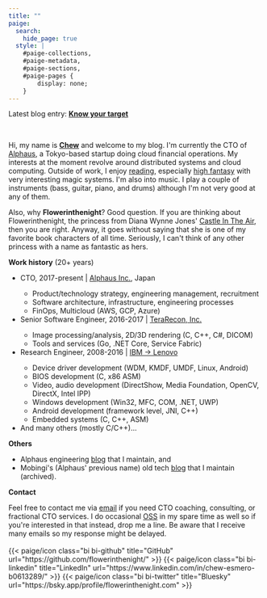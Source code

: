 ```yaml
---
title: ""
paige:
  search:
    hide_page: true
  style: |
    #paige-collections,
    #paige-metadata,
    #paige-sections,
    #paige-pages {
        display: none;
    }
---
```


<div class="container-fluid">
    <div class="justify-content-center row">
        <div class="col col-auto col-lg-7 px-0">
            <p>Latest blog entry: <b><a href="/blog/2024-12-28-know-your-target/">Know your target</a></b></p>
            <br>
            <p class="text-left">
            Hi, my name is <b><a href="https://www.linkedin.com/in/chew-esmero-b0613289/">Chew</a></b> and welcome to my blog. I'm currently the CTO of <a href="https://alphaus.cloud/">Alphaus</a>, a Tokyo-based startup doing cloud financial operations. My interests at the moment revolve around distributed systems and cloud computing. Outside of work, I enjoy <a href="/bookshelf/">reading</a>, especially <a href="https://en.wikipedia.org/wiki/High_fantasy">high fantasy</a> with very interesting magic systems. I'm also into music. I play a couple of instruments (bass, guitar, piano, and drums) although I'm not very good at any of them.
            </p>
            <p>
            Also, why <b>Flowerinthenight</b>? Good question. If you are thinking about Flowerinthenight, the princess from Diana Wynne Jones' <a href="https://en.wikipedia.org/wiki/Castle_in_the_Air_(novel)">Castle In The Air</a>, then you are right. Anyway, it goes without saying that she is one of my favorite book characters of all time. Seriously, I can't think of any other princess with a name as fantastic as hers.
            </p>
            <p>
            <b>Work history</b> (20+ years)
            <ul>
                <li>CTO, 2017-present &#124; <a href="https://alphaus.cloud/">Alphaus Inc.</a>, Japan</li>
                <ul>
                    <li>Product/technology strategy, engineering management, recruitment</li>
                    <li>Software architecture, infrastructure, engineering processes</li>
                    <li>FinOps, Multicloud (AWS, GCP, Azure)</li>
                </ul>
                <li>Senior Software Engineer, 2016-2017 &#124; <a href="http://www.terarecon.com/">TeraRecon, Inc.</a></li>
                <ul>
                    <li>Image processing/analysis, 2D/3D rendering (C, C++, C#, DICOM)</li>
                    <li>Tools and services (Go, .NET Core, Service Fabric)</li>
                </ul>
                <li>Research Engineer, 2008-2016 &#124; <a href="https://en.wikipedia.org/wiki/Acquisition_of_the_IBM_PC_business_by_Lenovo">IBM -> Lenovo</a></li>
                <ul>
                    <li>Device driver development (WDM, KMDF, UMDF, Linux, Android)</li>
                    <li>BIOS development (C, x86 ASM)</li>
                    <li>Video, audio development (DirectShow, Media Foundation, OpenCV, DirectX, Intel IPP)</li>
                    <li>Windows development (Win32, MFC, COM, .NET, UWP)</li>
                    <li>Android development (framework level, JNI, C++)</li>
                    <li>Embedded systems (C, C++, ASM)</li>
                </ul>
                <li>And many others (mostly C/C++)...</li>
            </ul>
            </p>
            <p>
            <b>Others</b>
            <ul>
                <li>Alphaus engineering <a href="https://labs.alphaus.cloud/blog/">blog</a> that I maintain, and</li>
                <li>Mobingi's (Alphaus' previous name) old tech <a href="https://tech.mobingi.com/">blog</a> that I maintain (archived).</li>
            </ul>
            </p>
            <p><b>Contact</b></p>
            Feel free to contact me via <a href="mailto:root@flowerinthenight.com">email</a> if you need CTO coaching, consulting, or fractional CTO services. I do occasional <a href="https://github.com/flowerinthenight">OSS</a> in my spare time as well so if you're interested in that instead, drop me a line. Be aware that I receive many emails so my response might be delayed.
        </div>
    </div>
</div>

<br>

<div class="column-gap-3 d-flex display-6 justify-content-center mb-3">
    {{< paige/icon class="bi bi-github" title="GitHub" url="https://github.com/flowerinthenight/" >}}
    {{< paige/icon class="bi bi-linkedin" title="LinkedIn" url="https://www.linkedin.com/in/chew-esmero-b0613289/" >}}
    {{< paige/icon class="bi bi-twitter" title="Bluesky" url="https://bsky.app/profile/flowerinthenight.com" >}}
</div>
</p>
